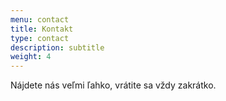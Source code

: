 ```yaml
---
menu: contact
title: Kontakt
type: contact
description: subtitle
weight: 4
---
```

Nájdete nás veľmi ľahko, vrátite sa vždy zakrátko.